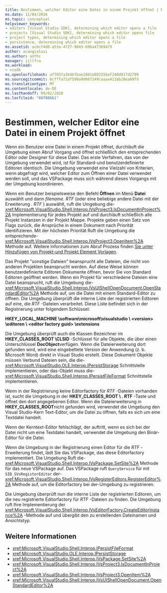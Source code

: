 ```yaml
---
title: Bestimmen, welcher Editor eine Datei in einem Projekt öffnet | Microsoft-Dokumentation
ms.date: 11/04/2016
ms.topic: conceptual
helpviewer_keywords:
- editors [Visual Studio SDK], determining which editor opens a file
- projects [Visual Studio SDK], determining which editor opens file
- project types, determining which editor opens a file
- persistence, determining which editor opens a file
ms.assetid: acbcf4d8-a53a-4727-9043-696a47369479
author: acangialosi
ms.author: anthc
manager: jillfra
ms.workload:
- vssdk
ms.openlocfilehash: af7037a3b4bfbae1801e802256af240d017d2789
ms.sourcegitcommit: 6cfffa72af599a9d667249caaaa411bb28ea69fd
ms.translationtype: MT
ms.contentlocale: de-DE
ms.lasthandoff: 09/02/2020
ms.locfileid: "80708661"
---
```

# <a name="determine-which-editor-opens-a-file-in-a-project"></a>Bestimmen, welcher Editor eine Datei in einem Projekt öffnet
Wenn ein Benutzer eine Datei in einem Projekt öffnet, durchläuft die Umgebung einen Abruf Vorgang und öffnet schließlich den entsprechenden Editor oder Designer für diese Datei. Das erste Verfahren, das von der Umgebung verwendet wird, ist für Standard-und benutzerdefinierte Editoren identisch. Die Umgebung verwendet eine Vielzahl von Kriterien, wenn abgefragt wird, welcher Editor zum Öffnen einer Datei verwendet werden soll, und das VSPackage muss sich während dieses Vorgangs mit der Umgebung koordinieren.

 Wenn ein Benutzer beispielsweise den Befehl **Öffnen** im Menü **Datei** auswählt und dann *filename. RTF* (oder eine beliebige andere Datei mit der Erweiterung *. RTF* ) auswählt, ruft die Umgebung die- <xref:Microsoft.VisualStudio.Shell.Interop.IVsProject3.IsDocumentInProject%2A> Implementierung für jedes Projekt auf und durchläuft schließlich alle Projekt Instanzen in der Projekt Mappe. Projekte geben einen Satz von Flags zurück, die Ansprüche in einem Dokument nach Priorität identifizieren. Mit der höchsten Priorität Ruft die Umgebung die entsprechende- <xref:Microsoft.VisualStudio.Shell.Interop.IVsProject3.OpenItem%2A> Methode auf. Weitere Informationen zum Abruf Prozess finden [Sie unter Hinzufügen von Projekt-und Projekt Element Vorlagen](../../extensibility/internals/adding-project-and-project-item-templates.md).

 Das Projekt "sonstige Dateien" beansprucht alle Dateien, die nicht von anderen Projekten beansprucht werden. Auf diese Weise können benutzerdefinierte Editoren Dokumente öffnen, bevor Sie von Standard Editoren geöffnet werden. Wenn ein Projekt für verschiedene Dateien eine Datei beansprucht, ruft die Umgebung die- <xref:Microsoft.VisualStudio.Shell.Interop.IVsUIShellOpenDocument.OpenStandardEditor%2A> Methode auf, um die Datei mit einem Standard-Editor zu öffnen. Die Umgebung überprüft die interne Liste der registrierten Editoren auf eine, die *RTF* -Dateien verarbeitet. Diese Liste befindet sich in der Registrierung unter folgendem Schlüssel:

 **HKEY_LOCAL_MACHINE \software\microsoft\visualstudio \\ \<version> \editoren \\ \<editor factory guid> \extensions**

 Die Umgebung überprüft auch die Klassen Bezeichner im **HKEY_CLASSES_ROOT \CLSID** -Schlüssel für alle Objekte, die über einen Unterschlüssel **DocObject**verfügen. Wenn die Dateierweiterung dort gefunden wird, wird eine eingebettete Version der Anwendung (z. b. Microsoft Word) direkt in Visual Studio erstellt. Diese Dokument Objekte müssen Verbund Dateien sein, die die- <xref:Microsoft.VisualStudio.OLE.Interop.IPersistStorage> Schnittstelle implementieren, oder das-Objekt muss die- <xref:Microsoft.VisualStudio.Shell.Interop.IPersistFileFormat> Schnittstelle implementieren.

 Wenn in der Registrierung keine Editorfactory für *RTF* -Dateien vorhanden ist, sucht die Umgebung in der **HKEY_CLASSES_ROOT \\ . RTF** -Taste und öffnet den dort angegebenen Editor. Wenn die Dateierweiterung in **HKEY_CLASSES_ROOT**nicht gefunden wird, verwendet die Umgebung den Visual Studio-Kern Text-Editor, um die Datei zu öffnen, falls es sich um eine Textdatei handelt.

 Wenn der Kerntext-Editor fehlschlägt, der auftritt, wenn es sich bei der Datei nicht um eine Textdatei handelt, verwendet die Umgebung den Binär-Editor für die Datei.

 Wenn die Umgebung in der Registrierung einen Editor für die *RTF* -Erweiterung findet, lädt Sie das VSPackage, das diese Editorfactory implementiert. Die Umgebung Ruft die- <xref:Microsoft.VisualStudio.Shell.Interop.IVsPackage.SetSite%2A> Methode für das neue VSPackage auf. Das VSPackage ruft `QueryService` für mit `SID_SVsRegistorEditor` der- <xref:Microsoft.VisualStudio.Shell.Interop.IVsRegisterEditors.RegisterEditor%2A> Methode auf, um die Editorfactory bei der-Umgebung zu registrieren.

 Die Umgebung überprüft nun die interne Liste der registrierten Editoren, um die neu registrierte Editorfactory für *RTF* -Dateien zu finden. Die Umgebung ruft Ihre Implementierung der <xref:Microsoft.VisualStudio.Shell.Interop.IVsEditorFactory.CreateEditorInstance%2A> -Methode auf und übergibt den zu erstellenden Dateinamen und Ansichtstyp.

## <a name="see-also"></a>Weitere Informationen
- <xref:Microsoft.VisualStudio.Shell.Interop.IPersistFileFormat>
- <xref:Microsoft.VisualStudio.OLE.Interop.IPersistStorage>
- <xref:Microsoft.VisualStudio.Shell.Interop.IVsPackage.SetSite%2A>
- <xref:Microsoft.VisualStudio.Shell.Interop.IVsProject3.IsDocumentInProject%2A>
- <xref:Microsoft.VisualStudio.Shell.Interop.IVsProject3.OpenItem%2A>
- <xref:Microsoft.VisualStudio.Shell.Interop.IVsUIShellOpenDocument.OpenStandardEditor%2A>
